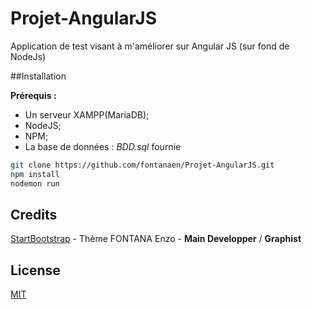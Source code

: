 # Projet-AngularJS
Application de test visant à m'améliorer sur Angular JS (sur fond de NodeJs)

##Installation

**Prérequis :**
- Un serveur XAMPP(MariaDB);
- NodeJS;
- NPM;
- La base de données : *BDD.sql* fournie

```bash
git clone https://github.com/fontanaen/Projet-AngularJS.git
npm install
nodemon run
```

## Credits
[StartBootstrap](https://startbootstrap.com/) - Thème
FONTANA Enzo - **Main Developper** / **Graphist**    

## License
[MIT](https://choosealicense.com/licenses/mit/)
